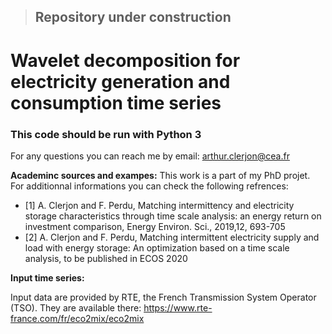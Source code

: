 > ## Repository under construction

# Wavelet decomposition for electricity generation and consumption time series
### This code should be run with Python 3

For any questions you can reach me by email: arthur.clerjon@cea.fr

__Academinc sources and exampes:__
This work is a part of my PhD projet. For additionnal informations you can check the following refrences:

- [1] A. Clerjon and F. Perdu, Matching intermittency and electricity storage characteristics through time scale analysis: an energy return on investment comparison, Energy Environ. Sci., 2019,12, 693-705
- [2] A. Clerjon and F. Perdu, Matching intermittent electricity supply and load with energy storage: An optimization based on a time scale analysis, to be published in ECOS 2020

__Input time series:__

Input data are provided by RTE, the French Transmission System Operator (TSO). They are available there: https://www.rte-france.com/fr/eco2mix/eco2mix
